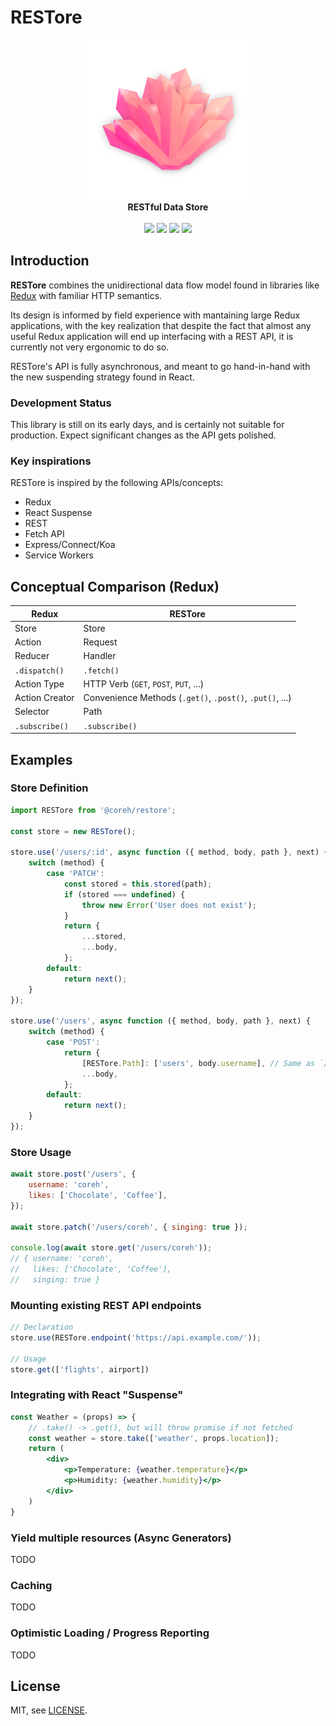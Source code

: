 # RESTore

<p align="center">
<img src="https://github.com/coreh/RESTore/raw/master/logo.png" width="256" height="256"><br>
<strong>RESTful Data Store</strong><br><br>
<a href="https://www.npmjs.com/package/@coreh/restore"><img src="https://img.shields.io/npm/v/@coreh/restore.svg"></a>
<a href="LICENSE"><img src="https://img.shields.io/npm/l/@coreh/restore.svg"></a>
<a href="https://travis-ci.org/coreh/RESTore/"><img src="https://img.shields.io/travis/coreh/RESTore.svg"></a>
<a href="https://david-dm.org/coreh/RESTore"><img src="https://img.shields.io/david/coreh/RESTore.svg"></a>
</p>

## Introduction

**RESTore** combines the unidirectional data flow model found in libraries like [Redux](https://redux.js.org) with familiar HTTP semantics.

Its design is informed by field experience with mantaining large Redux applications, with the key realization that despite the fact that almost any useful Redux application will end up interfacing with a REST API, it is currently not very ergonomic to do so.

RESTore's API is fully asynchronous, and meant to go hand-in-hand with the new suspending strategy found in React.

### Development Status

This library is still on its early days, and is certainly not suitable for production. Expect significant changes as the API gets polished.

### Key inspirations

RESTore is inspired by the following APIs/concepts:

- Redux
- React Suspense
- REST
- Fetch API
- Express/Connect/Koa
- Service Workers

## Conceptual Comparison (Redux)

| Redux          | RESTore                                                  |
|----------------|----------------------------------------------------------|
| Store          | Store                                                    |
| Action         | Request                                                  |
| Reducer        | Handler                                                  |
| `.dispatch()`  | `.fetch()`                                               |
| Action Type    | HTTP Verb (`GET`, `POST`, `PUT`, ...)                    |
| Action Creator | Convenience Methods (`.get()`, `.post()`, `.put()`, ...) |
| Selector       | Path                                                     |
| `.subscribe()` | `.subscribe()`                                           |

## Examples

### Store Definition

```js
import RESTore from '@coreh/restore';

const store = new RESTore();

store.use('/users/:id', async function ({ method, body, path }, next) {
    switch (method) {
        case 'PATCH':
            const stored = this.stored(path);
            if (stored === undefined) {
                throw new Error('User does not exist');
            }
            return {
                ...stored,
                ...body,
            };
        default:
            return next();
    }
});

store.use('/users', async function ({ method, body, path }, next) {
    switch (method) {
        case 'POST':
            return {
                [RESTore.Path]: ['users', body.username], // Same as `/users/${body.username}`
                ...body,
            };
        default:
            return next();
    }
});
```

### Store Usage

```js
await store.post('/users', {
    username: 'coreh',
    likes: ['Chocolate', 'Coffee'],
});

await store.patch('/users/coreh', { singing: true });

console.log(await store.get('/users/coreh'));
// { username: 'coreh',
//   likes: ['Chocolate', 'Coffee'],
//   singing: true }
```

### Mounting existing REST API endpoints

```js
// Declaration
store.use(RESTore.endpoint('https://api.example.com/'));

// Usage
store.get(['flights', airport])
```

### Integrating with React "Suspense"

```jsx
const Weather = (props) => {
    // .take() -> .get(), but will throw promise if not fetched
    const weather = store.take(['weather', props.location]);
    return (
        <div>
            <p>Temperature: {weather.temperature}</p>
            <p>Humidity: {weather.humidity}</p>
        </div>
    )
}
```

### Yield multiple resources (Async Generators)

TODO

### Caching

TODO

### Optimistic Loading / Progress Reporting

TODO

## License

MIT, see [LICENSE](LICENSE).

